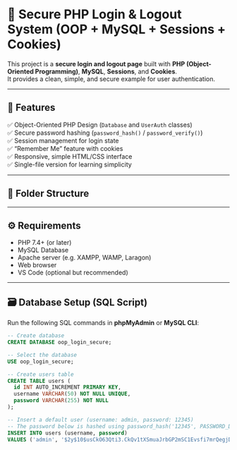 # 🔐 Secure PHP Login & Logout System (OOP + MySQL + Sessions + Cookies)

This project is a **secure login and logout page** built with **PHP (Object-Oriented Programming)**, **MySQL**, **Sessions**, and **Cookies**.  
It provides a clean, simple, and secure example for user authentication.

---

## 🌟 Features

✅ Object-Oriented PHP Design (`Database` and `UserAuth` classes)  
✅ Secure password hashing (`password_hash()` / `password_verify()`)  
✅ Session management for login state  
✅ “Remember Me” feature with cookies  
✅ Responsive, simple HTML/CSS interface  
✅ Single-file version for learning simplicity  

---

## 🧩 Folder Structure


---

## ⚙️ Requirements

- PHP 7.4+ (or later)
- MySQL Database
- Apache server (e.g. XAMPP, WAMP, Laragon)
- Web browser
- VS Code (optional but recommended)

---

## 🗃️ Database Setup (SQL Script)

Run the following SQL commands in **phpMyAdmin** or **MySQL CLI**:

```sql
-- Create database
CREATE DATABASE oop_login_secure;

-- Select the database
USE oop_login_secure;

-- Create users table
CREATE TABLE users (
  id INT AUTO_INCREMENT PRIMARY KEY,
  username VARCHAR(50) NOT NULL UNIQUE,
  password VARCHAR(255) NOT NULL
);

-- Insert a default user (username: admin, password: 12345)
-- The password below is hashed using password_hash('12345', PASSWORD_DEFAULT)
INSERT INTO users (username, password)
VALUES ('admin', '$2y$10$usCkO63Qti3.CkQv1tXSmuaJrbGP2mSC1Evsfi7mrQegjDL7CrDkC');

